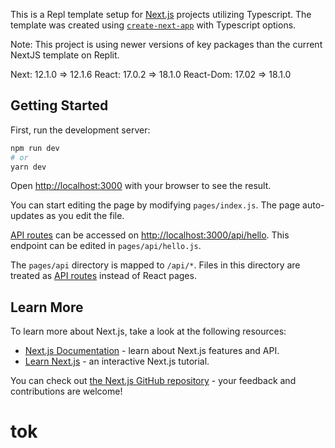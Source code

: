 This is a Repl template setup for [Next.js](https://nextjs.org/) projects utilizing Typescript.  The template was created using [`create-next-app`](https://github.com/vercel/next.js/tree/canary/packages/create-next-app) with Typescript options.

Note: This project is using newer versions of key packages than the current NextJS template on Replit.

Next: 12.1.0 => 12.1.6
React: 17.0.2 => 18.1.0
React-Dom: 17.02 => 18.1.0

## Getting Started

First, run the development server:

```bash
npm run dev
# or
yarn dev
```

Open [http://localhost:3000](http://localhost:3000) with your browser to see the result.

You can start editing the page by modifying `pages/index.js`. The page auto-updates as you edit the file.

[API routes](https://nextjs.org/docs/api-routes/introduction) can be accessed on [http://localhost:3000/api/hello](http://localhost:3000/api/hello). This endpoint can be edited in `pages/api/hello.js`.

The `pages/api` directory is mapped to `/api/*`. Files in this directory are treated as [API routes](https://nextjs.org/docs/api-routes/introduction) instead of React pages.

## Learn More

To learn more about Next.js, take a look at the following resources:

- [Next.js Documentation](https://nextjs.org/docs) - learn about Next.js features and API.
- [Learn Next.js](https://nextjs.org/learn) - an interactive Next.js tutorial.

You can check out [the Next.js GitHub repository](https://github.com/vercel/next.js/) - your feedback and contributions are welcome!
# tok
